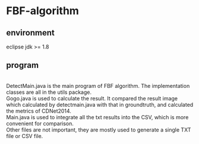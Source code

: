 # FBF-algorithm
environment
-------
eclipse
jdk >= 1.8


program
------
<br>
DetectMain.java is the main program of FBF algorithm. The implementation classes are all in the utils package.
<br>
Gogo.java is used to calculate the result. It compared the result image which calculated by detectmain.java with that in groundtruth, and calculated the metrics of CDNet2014.
<br>
Main.java is used to integrate all the txt results into the CSV, which is more convenient for comparison.
<br>
Other files are not important, they are mostly used to generate a single TXT file or CSV file.

